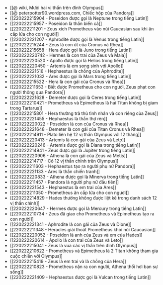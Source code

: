 - [[@ wiki, Mười hai vị thần trên đỉnh Olympus]]
- [[@ peterpotter90.wordpress.com, Chiếc hộp của Pandora]]
- [[220222215904 - Poseidon được gọi là Neptune trong tiếng Latin]]
- [[220222215957 - Poseidon là thần biển cả]]
- [[220222211201 - Zeus xích Prometheus vào núi Caucasian sau khi ăn cắp lửa cho con người]]
- [[220222221207 - Aphrodite được gọi là Venus trong tiếng Latin]]
- [[220222215244 - Zeus là con út của Cronus và Rhea]]
- [[220222215658 - Hera được gọi là Juno trong tiếng Latin]]
- [[220222220742 - Hermes là con trai của Zeus và Maia]]
- [[220222220520 - Apollo được gọi là Helios trong tiếng Latin]]
- [[220222220450 - Artemis là em song sinh với Apollo]]
- [[220222221516 - Hephaestus là chồng của Aphrodite]]
- [[220222221032 - Ares được gọi là Mars trong tiếng Latin]]
- [[220222215522 - Hera là con gái của Cronus và Rhea]]
- [[220222211653 - Biết được Prometheus cho con người, Zeus phạt con người thông qua Pandora]]
- [[220222221628 - Demeter được gọi là Ceres trong tiếng Latin]]
- [[220222210421 - Prometheus và Epimetheus là hai Titan không bị giam trong Tartarus]]
- [[220222215801 - Hera thường trả thù tình nhân và con riêng của Zeus]]
- [[220222221455 - Hephaestus là thần thợ rèn]]
- [[220222220022 - Poseidon là con của Cronus và Rhea]]
- [[220222221648 - Demeter là con gái của Titan Cronus và Rhea]]
- [[220222214911 - Plato liên hệ 12 vị thần Olympus với 12 tháng]]
- [[220222220413 - Artemis là con gái của Zeus và Leto]]
- [[220222220246 - Artemis được gọi là Diana trong tiếng Latin]]
- [[220222214941 - Zeus được gọi là Jupiter trong tiếng Latin]]
- [[220222220906 - Athena là con gái của Zeus và Metis]]
- [[220222214717 - Có 12 vị thần chính trên Olympus]]
- [[220222211603 - Hephaestus tạo ra người phụ nữ Pandora]]
- [[220222221133 - Ares là thần chiến tranh]]
- [[220222220833 - Athena được gọi là Minerva trong tiếng Latin]]
- [[220222211457 - Pandora là người phụ nữ đầu tiên]]
- [[220222221543 - Hephaestus là em trai của Ares]]
- [[220222211050 - Prometheus ăn cắp lửa cho con người]]
- [[220222214829 - Hades thường không được liệt kê trong danh sách 12 vị thần chính]]
- [[220222220647 - Hermes được gọi là Mercury trong tiếng Latin]]
- [[220222210734 - Zeus đã giao cho Prometheus và Epimetheus tạo ra con người]]
- [[220222221341 - Aphrodite là con gái của Zeus và Dione]]
- [[220222211348 - Heracles giải thoát Prometheus khỏi núi Caucasian]]
- [[220222220052 - Poseidon là anh của Zeus và em của Hades]]
- [[220222220614 - Apollo là con trai của Zeus và Leto]]
- [[220222215041 - Zeus là vua các vị thần trên đỉnh Olympus]]
- [[220222210622 - Prometheus và Epimetheus là 2 Titan không tham gia cuộc chiến với Olympus]]
- [[220222215419 - Zeus là em trai và là chồng của Hera]]
- [[220222210823 - Prometheus nặn ra con người, Athena thổi hơi ban sự sống]]
- [[220222221409 - Hephaestus được gọi là Vulcan trong tiếng Latin]]
